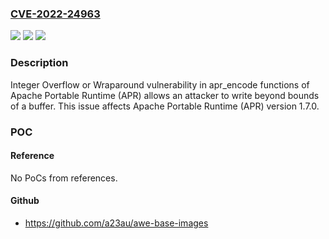 ### [CVE-2022-24963](https://cve.mitre.org/cgi-bin/cvename.cgi?name=CVE-2022-24963)
![](https://img.shields.io/static/v1?label=Product&message=Apache%20Portable%20Runtime%20(APR)&color=blue)
![](https://img.shields.io/static/v1?label=Version&message=%3D%201.7.0%20&color=brighgreen)
![](https://img.shields.io/static/v1?label=Vulnerability&message=CWE-190%20Integer%20Overflow%20or%20Wraparound&color=brighgreen)

### Description

Integer Overflow or Wraparound vulnerability in apr_encode functions of Apache Portable Runtime (APR) allows an attacker to write beyond bounds of a buffer. This issue affects Apache Portable Runtime (APR) version 1.7.0.

### POC

#### Reference
No PoCs from references.

#### Github
- https://github.com/a23au/awe-base-images

